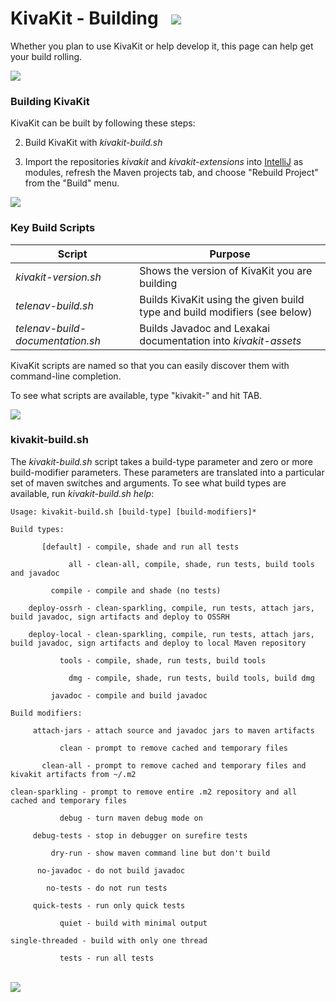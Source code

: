 # KivaKit - Building   <img src="https://telenav.github.io/telenav-assets/images/icons/gears-32.png" srcset="https://telenav.github.io/telenav-assets/images/icons/gears-32-2x.png 2x"/>

Whether you plan to use KivaKit or help develop it, this page can help get your build rolling.

<img src="https://telenav.github.io/telenav-assets/images/icons/horizontal-line-512.png" srcset="https://telenav.github.io/telenav-assets/images/separators/horizontal-line-512-2x.png 2x"/>

### Building KivaKit

KivaKit can be built by following these steps:

2. Build KivaKit with *kivakit-build.sh*


3. Import the repositories *kivakit* and *kivakit-extensions* into [IntelliJ](https://www.jetbrains.com/idea/download/) as modules, refresh the Maven projects tab, and choose "Rebuild Project" from the "Build" menu.

<img src="https://telenav.github.io/telenav-assets/images/icons/horizontal-line-128.png" srcset="https://telenav.github.io/telenav-assets/images/separators/horizontal-line-128-2x.png 2x"/>

### Key Build Scripts

| Script                           | Purpose                                                                   |
|----------------------------------|---------------------------------------------------------------------------|
| *kivakit-version.sh*             | Shows the version of KivaKit you are building                             |
| *telenav-build.sh*               | Builds KivaKit using the given build type and build modifiers (see below) |
| *telenav-build-documentation.sh* | Builds Javadoc and Lexakai documentation into *kivakit-assets*            |

KivaKit scripts are named so that you can easily discover them with command-line completion.

To see what scripts are available, type "kivakit-" and hit TAB.

<img src="https://telenav.github.io/telenav-assets/images/icons/horizontal-line-128.png" srcset="https://telenav.github.io/telenav-assets/images/separators/horizontal-line-128-2x.png 2x"/>

### kivakit-build.sh

The *kivakit-build.sh* script takes a build-type parameter and zero or more build-modifier parameters. These parameters are translated into a particular set of maven switches and arguments. To see what build types are available, run *kivakit-build.sh help*:

    Usage: kivakit-build.sh [build-type] [build-modifiers]*
    
    Build types:
    
           [default] - compile, shade and run all tests
    
                 all - clean-all, compile, shade, run tests, build tools and javadoc
    
             compile - compile and shade (no tests)
    
        deploy-ossrh - clean-sparkling, compile, run tests, attach jars, build javadoc, sign artifacts and deploy to OSSRH
    
        deploy-local - clean-sparkling, compile, run tests, attach jars, build javadoc, sign artifacts and deploy to local Maven repository
    
               tools - compile, shade, run tests, build tools
    
                 dmg - compile, shade, run tests, build tools, build dmg
    
             javadoc - compile and build javadoc
    
    Build modifiers:
    
         attach-jars - attach source and javadoc jars to maven artifacts
    
               clean - prompt to remove cached and temporary files
    
           clean-all - prompt to remove cached and temporary files and kivakit artifacts from ~/.m2
    
    clean-sparkling - prompt to remove entire .m2 repository and all cached and temporary files
    
               debug - turn maven debug mode on
    
         debug-tests - stop in debugger on surefire tests
    
             dry-run - show maven command line but don't build
    
          no-javadoc - do not build javadoc
    
            no-tests - do not run tests
    
         quick-tests - run only quick tests
    
               quiet - build with minimal output
    
    single-threaded - build with only one thread
    
               tests - run all tests

<br/> 

<img src="https://telenav.github.io/telenav-assets/images/icons/horizontal-line-512.png" srcset="https://telenav.github.io/telenav-assets/images/separators/horizontal-line-512-2x.png 2x"/>

